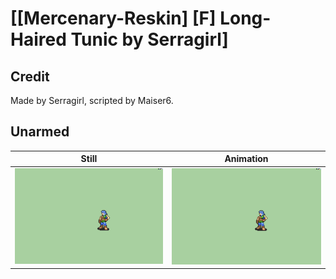 # [\[Mercenary-Reskin\] \[F\] Long-Haired Tunic by Serragirl]

## Credit

Made by Serragirl, scripted by Maiser6.
	
## Unarmed

| Still | Animation |
| :---: | :-------: |
| ![Unarmed still](./Unarmed_000.png) | ![Unarmed animation](./Unarmed.gif) |
